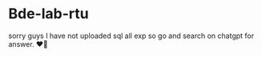 # Bde-lab-rtu

sorry guys I have not uploaded sql all exp so go and search on chatgpt for answer. ♥️🙏
